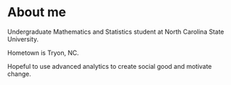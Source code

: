 # About me
Undergraduate Mathematics and Statistics student at North Carolina State University.

Hometown is Tryon, NC.

Hopeful to use advanced analytics to create social good and motivate change.

<!---
esdadson/esdadson is a ✨ special ✨ repository because its `README.md` (this file) appears on your GitHub profile.
You can click the Preview link to take a look at your changes.
--->
